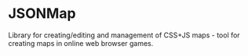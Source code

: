 # JSONMap
Library for creating/editing and management of CSS+JS maps - tool for creating maps in online web browser games.
